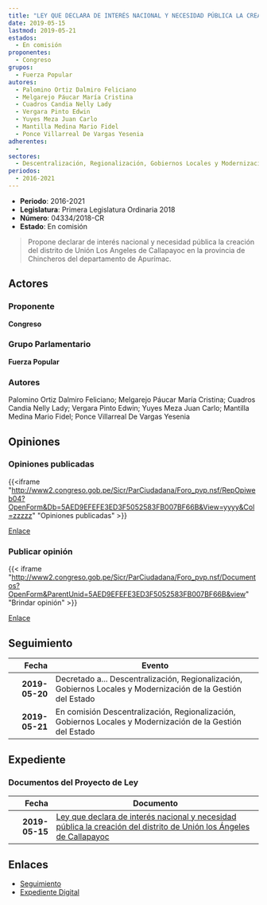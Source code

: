 ```yaml
---
title: "LEY QUE DECLARA DE INTERÉS NACIONAL Y NECESIDAD PÚBLICA LA CREACIÓN DEL DISTRITO DE UNIÓN LOS ÁNGELES DE CALLAPAYOC"
date: 2019-05-15
lastmod: 2019-05-21
estados: 
  - En comisión
proponentes: 
  - Congreso
grupos: 
  - Fuerza Popular
autores: 
  - Palomino Ortiz Dalmiro Feliciano
  - Melgarejo Páucar María Cristina
  - Cuadros Candia Nelly Lady
  - Vergara Pinto Edwin
  - Yuyes Meza Juan Carlo
  - Mantilla Medina Mario Fidel
  - Ponce Villarreal De Vargas Yesenia
adherentes: 
  - 
sectores: 
  - Descentralización, Regionalización, Gobiernos Locales y Modernización de la Gestión del Estado
periodos: 
  - 2016-2021
---
```


- **Periodo**: 2016-2021
- **Legislatura**: Primera Legislatura Ordinaria 2018
- **Número**: 04334/2018-CR
- **Estado**: En comisión

> Propone declarar de interés nacional y necesidad pública la creación del distrito de Unión Los Angeles de Callapayoc en la provincia de Chincheros del departamento de Apurímac.


## Actores

### Proponente

**Congreso**

### Grupo Parlamentario

**Fuerza Popular**

### Autores

Palomino Ortiz Dalmiro Feliciano; Melgarejo Páucar María Cristina; Cuadros Candia Nelly Lady; Vergara Pinto Edwin; Yuyes Meza Juan Carlo; Mantilla Medina Mario Fidel; Ponce Villarreal De Vargas Yesenia


## Opiniones

### Opiniones publicadas

{{<iframe "http://www2.congreso.gob.pe/Sicr/ParCiudadana/Foro_pvp.nsf/RepOpiweb04?OpenForm&Db=5AED9EFEFE3ED3F5052583FB007BF66B&View=yyyy&Col=zzzzz" "Opiniones publicadas" >}}

[Enlace](http://www2.congreso.gob.pe/Sicr/ParCiudadana/Foro_pvp.nsf/RepOpiweb04?OpenForm&Db=5AED9EFEFE3ED3F5052583FB007BF66B&View=yyyy&Col=zzzzz)
### Publicar opinión

{{< iframe "http://www2.congreso.gob.pe/Sicr/ParCiudadana/Foro_pvp.nsf/Documentos?OpenForm&ParentUnid=5AED9EFEFE3ED3F5052583FB007BF66B&view" "Brindar opinión" >}}

[Enlace](http://www2.congreso.gob.pe/Sicr/ParCiudadana/Foro_pvp.nsf/Documentos?OpenForm&ParentUnid=5AED9EFEFE3ED3F5052583FB007BF66B&view)

## Seguimiento

| Fecha | Evento |
|------:|--------|
| **2019-05-20** | Decretado a... Descentralización, Regionalización, Gobiernos Locales y Modernización de la Gestión del Estado|
| **2019-05-21** | En comisión Descentralización, Regionalización, Gobiernos Locales y Modernización de la Gestión del Estado|


## Expediente


### Documentos del Proyecto de Ley

| Fecha | Documento |
|------:|--------|
| **2019-05-15** | [Ley que declara de interés nacional y necesidad pública la creación del distrito de Unión los Ángeles de Callapayoc](http://www.leyes.congreso.gob.pe/Documentos/2016_2021/Proyectos_de_Ley_y_de_Resoluciones_Legislativas/PL0433420190515.pdf) |

## Enlaces 

- [Seguimiento](http://www2.congreso.gob.pe/Sicr/TraDocEstProc/CLProLey2016.nsf/f7fff46988ca05b1052578e100829cc7/edbc82a0f66d1a0c052583fb00815f60?OpenDocument)
- [Expediente Digital](http://www2.congreso.gob.pe/Sicr/TraDocEstProc/CLProLey2016.nsf/f7fff46988ca05b1052578e100829cc7/edbc82a0f66d1a0c052583fb00815f60?OpenDocument&Click=05257FB7005EB655.eb71d0cf91d8294e05256cdf006b5706/$Body/0.1C6C)
